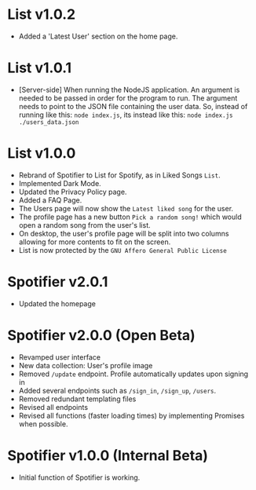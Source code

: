 # List v1.0.2
-   Added a 'Latest User' section on the home page.

# List v1.0.1
-   [Server-side] When running the NodeJS application. An argument is needed to be passed in order for the program to run. The argument needs to point to the JSON file containing the user data. So, instead of running like this: `node index.js`, its instead like this: `node index.js ./users_data.json`

# List v1.0.0
-   Rebrand of Spotifier to List for Spotify, as in Liked Songs `List`.
-   Implemented Dark Mode.
-   Updated the Privacy Policy page.
-   Added a FAQ Page.
-   The Users page will now show the `Latest liked song` for the user.
-   The profile page has a new button `Pick a random song!` which would open a random song from the user's list.
-   On desktop, the user's profile page will be split into two columns allowing for more contents to fit on the screen.
-   List is now protected by the `GNU Affero General Public License`

# Spotifier v2.0.1
-	Updated the homepage

# Spotifier v2.0.0 (Open Beta)
-   Revamped user interface
-   New data collection: User's profile image
-   Removed `/update` endpoint. Profile automatically updates upon signing in
-   Added several endpoints such as `/sign_in`, `/sign_up`, `/users`.
-   Removed redundant templating files
-   Revised all endpoints
-   Revised all functions (faster loading times) by implementing Promises when possible.

# Spotifier v1.0.0 (Internal Beta)
-   Initial function of Spotifier is working.